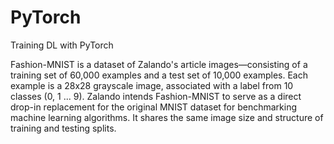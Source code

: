 # PyTorch
Training DL with PyTorch 

Fashion-MNIST is a dataset of Zalando's article images—consisting of a training set of 60,000 examples and a test set of 10,000 examples. Each example is a 28x28 grayscale image, associated with a label from 10 classes (0, 1 ... 9). Zalando intends Fashion-MNIST to serve as a direct drop-in replacement for the original MNIST dataset for benchmarking machine learning algorithms. It shares the same image size and structure of training and testing splits.
